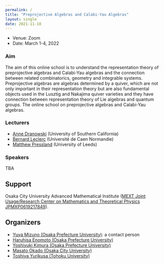 ```yaml
---
permalink: /
title: "Preprojective Algebras and Calabi-Yau Algebras"
layout: single
date: 2021-11-18
---
```


- Venue: Zoom
- Date: March 1-4, 2022

### Aim

The aim of this online school is to understand the representation theory of preprojective algebras and Calabi-Yau algebras and the connection between related combinatorics, geometry and integrable systems. Preprojective algebras are algebras determined by a quiver, which are not only important in their representation theory but are also fundamental objects used in the Lusztig and Nakajima quiver varieties and they have connection between representation theory of Lie algebras and quantum groups.
The online school on preprojective algebras and Calabi-Yau algebras.


### Lecturers
- [Anne Dranowski](http://annedranowski.surge.sh/) (University of Southern California)
- [Bernard Leclerc](https://leclercb.users.lmno.cnrs.fr/) (Université de Caen Normandie)
- [Matthew Pressland](http://www1.maths.leeds.ac.uk/~pmtmp/) (University of Leeds)

### Speakers
TBA

## Support
Osaka City University Advanced Mathematical Institute ([MEXT Joint Usage/Research Center on Mathematics and Theoretical Physics JPMXP0619217849](http://www.sci.osaka-cu.ac.jp/OCAMI/joint/joint-usage_e.html)).

## Organizers

- [Yuya Mizuno (Osaka Prefecture University)](https://researchmap.jp/y-mizuno?lang=en): a contact person
- [Haruhisa Enomoto (Osaka Prefecture University)](https://haruhisa-enomoto.github.io/)
- [Yoshiyuki Kimura (Osaka Prefecture University)](https://researchmap.jp/ysykmr?lang=en)
- [Masato Okado (Osaka City University)](http://www.sci.osaka-cu.ac.jp/~okado/index-e.html)
- [Toshiya Yurikusa (Tohoku University)](https://sites.google.com/view/toshiya-yurikusa)